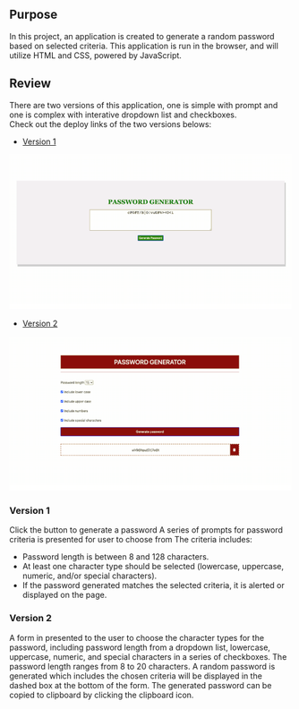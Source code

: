 ## Purpose

In this project, an application is created to generate a random password based on selected criteria. This application is run in the browser, and will utilize HTML and CSS, powered by JavaScript. 

## Review

There are two versions of this application, one is simple with prompt and one is complex with interative dropdown list and checkboxes.
<br>
Check out the deploy links of the two versions belows:

* [Version 1](https://uyennguyen30696.github.io/hw3-password-generator/version-01/index1.html)

![screenshot](./images/version-1.png)

* [Version 2](https://uyennguyen30696.github.io/hw3-password-generator/version-02/index2.html)

![screenshot](./images/version-2.png)
### Version 1

Click the button to generate a password
A series of prompts for password criteria is presented for user to choose from
The criteria includes: 
<ul>
    <li>Password length is between 8 and 128 characters.</li>
    <li>At least one character type should be selected (lowercase, uppercase, numeric, and/or special characters).</li>
    <li>If the password generated matches the selected criteria, it is alerted or displayed on the page.</li>
</ul>

### Version 2

A form in presented to the user to choose the character types for the password, including password length from a dropdown list, lowercase, uppercase, numeric, and special characters in a series of checkboxes. The password length ranges from 8 to 20 characters. A random password is generated which includes the chosen criteria will be displayed in the dashed box at the bottom of the form. The generated password can be copied to clipboard by clicking the clipboard icon.
